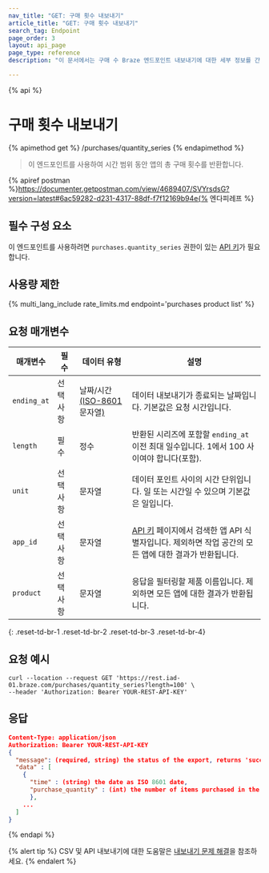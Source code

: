 ```yaml
---
nav_title: "GET: 구매 횟수 내보내기"
article_title: "GET: 구매 횟수 내보내기"
search_tag: Endpoint
page_order: 3
layout: api_page
page_type: reference
description: "이 문서에서는 구매 수 Braze 엔드포인트 내보내기에 대한 세부 정보를 간략하게 설명합니다."

---
```

{% api %}
# 구매 횟수 내보내기
{% apimethod get %}
/purchases/quantity_series
{% endapimethod %}

> 이 엔드포인트를 사용하여 시간 범위 동안 앱의 총 구매 횟수를 반환합니다.

{% apiref postman %}https://documenter.getpostman.com/view/4689407/SVYrsdsG?version=latest#6ac59282-d231-4317-88df-f7f12169b94e{% 엔다피레프 %}

## 필수 구성 요소

이 엔드포인트를 사용하려면 `purchases.quantity_series` 권한이 있는 [API 키]({{site.baseurl}}/api/basics#rest-api-key/)가 필요합니다.

## 사용량 제한

{% multi_lang_include rate_limits.md endpoint='purchases product list' %}

## 요청 매개변수

| 매개변수 | 필수 | 데이터 유형 | 설명 |
|---|---|---|---|
| `ending_at` | 선택 사항 | 날짜/시간[(ISO-8601](https://en.wikipedia.org/wiki/ISO_8601) 문자열[)](https://en.wikipedia.org/wiki/ISO_8601)  | 데이터 내보내기가 종료되는 날짜입니다. 기본값은 요청 시간입니다. |
| `length` | 필수 | 정수 | 반환된 시리즈에 포함할 `ending_at` 이전 최대 일수입니다. 1에서 100 사이여야 합니다(포함). |
| `unit` | 선택 사항 | 문자열 | 데이터 포인트 사이의 시간 단위입니다. 일 또는 시간일 수 있으며 기본값은 일입니다. |
| `app_id` | 선택 사항 | 문자열 | [API 키]({{site.baseurl}}/user_guide/administrative/app_settings/api_settings_tab/) 페이지에서 검색한 앱 API 식별자입니다. 제외하면 작업 공간의 모든 앱에 대한 결과가 반환됩니다. |
| `product` | 선택 사항 | 문자열 | 응답을 필터링할 제품 이름입니다. 제외하면 모든 앱에 대한 결과가 반환됩니다. |
{: .reset-td-br-1 .reset-td-br-2 .reset-td-br-3  .reset-td-br-4}

## 요청 예시

```
curl --location --request GET 'https://rest.iad-01.braze.com/purchases/quantity_series?length=100' \
--header 'Authorization: Bearer YOUR-REST-API-KEY'
```

## 응답

```json
Content-Type: application/json
Authorization: Bearer YOUR-REST-API-KEY
{
  "message": (required, string) the status of the export, returns 'success' when completed without errors,
  "data" : [
    {
      "time" : (string) the date as ISO 8601 date,
      "purchase_quantity" : (int) the number of items purchased in the time period
      },
    ...
  ]
}
```

{% endapi %}

{% alert tip %}
CSV 및 API 내보내기에 대한 도움말은 [내보내기 문제 해결]({{site.baseurl}}/user_guide/data_and_analytics/export_braze_data/export_troubleshooting/)을 참조하세요.
{% endalert %}
